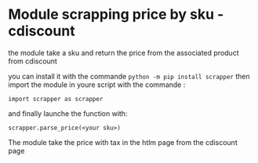 # Module scrapping price by sku - cdiscount

the module take a sku and return the price from the associated product from cdiscount

you can install it with the commande ```python -m pip install scrapper```
then import the module in youre script with the commande :

```import scrapper as scrapper```

and finally launche the function with:

```scrapper.parse_price(<your sku>)```


The module take the price with tax in the htlm page from the cdiscount page
